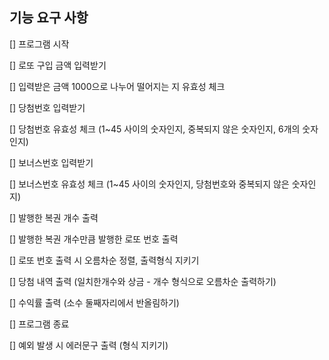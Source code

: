 ## 기능 요구 사항

[] 프로그램 시작

[] 로또 구입 금액 입력받기

[] 입력받은 금액 1000으로 나누어 떨어지는 지 유효성 체크

[] 당첨번호 입력받기

[] 당첨번호 유효성 체크 (1~45 사이의 숫자인지, 중복되지 않은 숫자인지, 6개의 숫자인지)

[] 보너스번호 입력받기

[] 보너스번호 유효성 체크 (1~45 사이의 숫자인지, 당첨번호와 중복되지 않은 숫자인지)

[] 발행한 복권 개수 출력

[] 발행한 복권 개수만큼 발행한 로또 번호 출력

[] 로또 번호 출력 시 오름차순 정렬, 출력형식 지키기

[] 당첨 내역 출력 (일치한개수와 상금 - 개수 형식으로 오름차순 출력하기)

[] 수익률 출력 (소수 둘째자리에서 반올림하기)

[] 프로그램 종료

[] 예외 발생 시 에러문구 출력 (형식 지키기)
